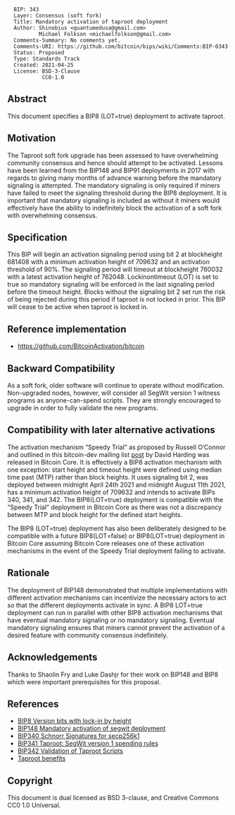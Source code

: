      BIP: 343
      Layer: Consensus (soft fork)
      Title: Mandatory activation of taproot deployment
      Author: Shinobius <quantumedusa@gmail.com>
              Michael Folkson <michaelfolkson@gmail.com>
      Comments-Summary: No comments yet.
      Comments-URI: https://github.com/bitcoin/bips/wiki/Comments:BIP-0343
      Status: Proposed
      Type: Standards Track
      Created: 2021-04-25
      License: BSD-3-Clause
               CC0-1.0

## Abstract

This document specifies a BIP8 (LOT=true) deployment to activate
taproot.

## Motivation

The Taproot soft fork upgrade has been assessed to have overwhelming
community consensus and hence should attempt to be activated. Lessons
have been learned from the BIP148 and BIP91 deployments in 2017 with
regards to giving many months of advance warning before the mandatory
signaling is attempted. The mandatory signaling is only required if
miners have failed to meet the signaling threshold during the BIP8
deployment. It is important that mandatory signaling is included as
without it miners would effectively have the ability to indefinitely
block the activation of a soft fork with overwhelming consensus.

## Specification

This BIP will begin an activation signaling period using bit 2 at
blockheight 681408 with a minimum activation height of 709632 and an
activation threshold of 90%. The signaling period will timeout at
blockheight 760032 with a latest activation height of 762048.
Lockinontimeout (LOT) is set to true so mandatory signaling will be
enforced in the last signaling period before the timeout height. Blocks
without the signaling bit 2 set run the risk of being rejected during
this period if taproot is not locked in prior. This BIP will cease to be
active when taproot is locked in.

## Reference implementation

-   <https://github.com/BitcoinActivation/bitcoin>

## Backward Compatibility

As a soft fork, older software will continue to operate without
modification. Non-upgraded nodes, however, will consider all SegWit
version 1 witness programs as anyone-can-spend scripts. They are
strongly encouraged to upgrade in order to fully validate the new
programs.

## Compatibility with later alternative activations

The activation mechanism “Speedy Trial” as proposed by Russell O’Connor
and outlined in this bitcoin-dev mailing list
[post](https://lists.linuxfoundation.org/pipermail/bitcoin-dev/2021-March/018583.html)
by David Harding was released in Bitcoin Core. It is effectively a BIP8
activation mechanism with one exception: start height and timeout height
were defined using median time past (MTP) rather than block heights. It
uses signaling bit 2, was deployed between midnight April 24th 2021 and
midnight August 11th 2021, has a minimum activation height of 709632 and
intends to activate BIPs 340, 341, and 342. The BIP8(LOT=true)
deployment is compatible with the “Speedy Trial” deployment in Bitcoin
Core as there was not a discrepancy between MTP and block height for the
defined start heights.

The BIP8 (LOT=true) deployment has also been deliberately designed to be
compatible with a future BIP8(LOT=false) or BIP8(LOT=true) deployment in
Bitcoin Core assuming Bitcoin Core releases one of these activation
mechanisms in the event of the Speedy Trial deployment failing to
activate.

## Rationale

The deployment of BIP148 demonstrated that multiple implementations with
different activation mechanisms can incentivize the necessary actors to
act so that the different deployments activate in sync. A BIP8 LOT=true
deployment can run in parallel with other BIP8 activation mechanisms
that have eventual mandatory signaling or no mandatory signaling.
Eventual mandatory signaling ensures that miners cannot prevent the
activation of a desired feature with community consensus indefinitely.

## Acknowledgements

Thanks to Shaolin Fry and Luke Dashjr for their work on BIP148 and BIP8
which were important prerequisites for this proposal.

## References

-   [BIP8 Version bits with lock-in by
    height](bip-0008.mediawiki "wikilink")
-   [BIP148 Mandatory activation of segwit
    deployment](bip-0148.mediawiki "wikilink")
-   [BIP340 Schnorr Signatures for
    secp256k1](bip-0340.mediawiki "wikilink")
-   [BIP341 Taproot: SegWit version 1 spending
    rules](bip-0341.mediawiki "wikilink")
-   [BIP342 Validation of Taproot
    Scripts](bip-0342.mediawiki "wikilink")
-   [Taproot benefits](https://taproot.works/taproot-faq/)

## Copyright

This document is dual licensed as BSD 3-clause, and Creative Commons CC0
1.0 Universal.
